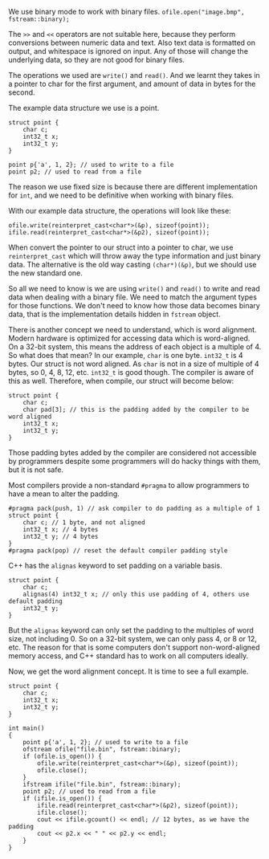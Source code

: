 
We use binary mode to work with binary files.
`ofile.open("image.bmp", fstream::binary);`

The `>>` and `<<` operators are not suitable here, because they perform conversions between numeric data and text. Also text data is formatted on output, and whitespace is ignored on input. Any of those will change the underlying data, so they are not good for binary files.

The operations we used are `write()` and `read()`. And we learnt they takes in a pointer to char for the first argument, and amount of data in bytes for the second.

The example data structure we use is a point.
```
struct point {
	char c;
	int32_t x;
	int32_t y;
}

point p{'a', 1, 2}; // used to write to a file
point p2; // used to read from a file
```
The reason we use fixed size is because there are different implementation for `int`, and we need to be definitive when working with binary files.

With our example data structure, the operations will look like these:
```
ofile.write(reinterpret_cast<char*>(&p), sizeof(point));
ifile.read(reinterpret_cast<char*>(&p2), sizeof(point));
```
When convert the pointer to our struct into a pointer to char, we use `reinterpret_cast` which will throw away the type information and just binary data. The alternative is the old way casting `(char*)(&p)`, but we should use the new standard one.

So all we need to know is we are using `write()` and `read()` to write and read data when dealing with a binary file. We need to match the argument types for those functions. We don't need to know how those data becomes binary data, that is the implementation details hidden in `fstream` object.

There is another concept we need to understand, which is word alignment. Modern hardware is optimized for accessing data which is word-aligned. On a 32-bit system, this means the address of each object is a multiple of 4. So what does that mean? In our example, `char` is one byte. `int32_t` is 4 bytes. Our struct is not word aligned. As `char` is not in a size of multiple of 4 bytes, so 0, 4, 8, 12, etc. `int32_t` is good though. The compiler is aware of this as well. Therefore, when compile, our struct will become below:
```
struct point {
	char c;
	char pad[3]; // this is the padding added by the compiler to be word aligned
	int32_t x;
	int32_t y;
}
```
Those padding bytes added by the compiler are considered not accessible by programmers despite some programmers will do hacky things with them, but it is not safe.

Most compilers provide a non-standard `#pragma` to allow programmers to have a mean to alter the padding.
```
#pragma pack(push, 1) // ask compiler to do padding as a multiple of 1
struct point {
	char c; // 1 byte, and not aligned
	int32_t x; // 4 bytes
	int32_t y; // 4 bytes
}
#pragma pack(pop) // reset the default compiler padding style
```
C++ has the `alignas` keyword to set padding on a variable basis.
```
struct point {
	char c;
	alignas(4) int32_t x; // only this use padding of 4, others use default padding
	int32_t y;
}
```
But the `alignas` keyword can only set the padding to the multiples of word size, not including 0. So on a 32-bit system, we can only pass 4, or 8 or 12, etc. The reason for that is some computers don't support non-word-aligned memory access, and C++ standard has to work on all computers ideally.

Now, we get the word alignment concept. It is time to see a full example.
```
struct point {
	char c;
	int32_t x;
	int32_t y;
}

int main()
{
	point p{'a', 1, 2}; // used to write to a file
	ofstream ofile("file.bin", fstream::binary);
	if (ofile.is_open()) {
		ofile.write(reinterpret_cast<char*>(&p), sizeof(point));
		ofile.close();
	}
	ifstream ifile("file.bin", fstream::binary);
	point p2; // used to read from a file
	if (ifile.is_open()) {
		ifile.read(reinterpret_cast<char*>(&p2), sizeof(point));
		ifile.close();
		cout << ifile.gcount() << endl; // 12 bytes, as we have the padding
		cout << p2.x << " " << p2.y << endl;
	}
}

```
